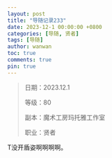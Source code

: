 ```yaml
---
layout: post
title: "导随记录233"
date: 2023-12-1 00:00:00 +0800
categories: [导随, 贤者]
tags: [导随]
author: wanwan
toc: true
comments: true
pin: true
---
```

> 日期：2023.12.1
>
> 等级：80
>
> 副本：魔术工房玛托雅工作室
>
> 职业：贤者

T没开盾姿啊啊啊啊。